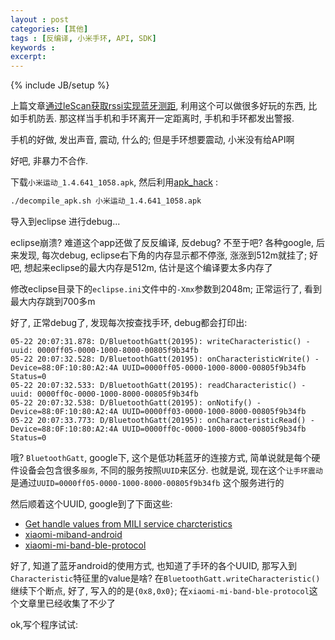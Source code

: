 ```yaml
---
layout : post
categories: [其他]
tags : [反编译, 小米手环, API, SDK]
keywords : 
excerpt: 
---
```

{% include JB/setup %}

上篇文章[通过leScan获取rssi实现蓝牙测距](/其他/通过leScan获取rssi实现蓝牙测距.html), 利用这个可以做很多好玩的东西, 比如手机防丢. 那这样当手机和手环离开一定距离时, 手机和手环都发出警报.

手机的好做, 发出声音, 震动, 什么的; 但是手环想要震动, 小米没有给API啊

好吧, 非暴力不合作. 

下载`小米运动_1.4.641_1058.apk`, 然后利用[apk_hack](https://github.com/pangliang/apk_hack.git) :

```bash
./decompile_apk.sh 小米运动_1.4.641_1058.apk
```

导入到eclipse 进行debug... 

eclipse崩溃? 难道这个app还做了反反编译, 反debug? 不至于吧? 各种google, 后来发现, 每次debug, eclipse右下角的内存显示都不停涨, 涨涨到512m就挂了; 好吧, 想起来eclipse的最大内存是512m, 估计是这个编译要太多内存了

修改eclipse目录下的`eclipse.ini`文件中的`-Xmx`参数到2048m; 正常运行了, 看到最大内存跳到700多m

好了, 正常debug了, 发现每次按查找手环, debug都会打印出:

```
05-22 20:07:31.878: D/BluetoothGatt(20195): writeCharacteristic() - uuid: 0000ff05-0000-1000-8000-00805f9b34fb
05-22 20:07:32.528: D/BluetoothGatt(20195): onCharacteristicWrite() - Device=88:0F:10:80:A2:4A UUID=0000ff05-0000-1000-8000-00805f9b34fb Status=0
05-22 20:07:32.533: D/BluetoothGatt(20195): readCharacteristic() - uuid: 0000ff0c-0000-1000-8000-00805f9b34fb
05-22 20:07:32.538: D/BluetoothGatt(20195): onNotify() - Device=88:0F:10:80:A2:4A UUID=0000ff03-0000-1000-8000-00805f9b34fb
05-22 20:07:33.773: D/BluetoothGatt(20195): onCharacteristicRead() - Device=88:0F:10:80:A2:4A UUID=0000ff0c-0000-1000-8000-00805f9b34fb Status=0
```

哦? `BluetoothGatt`, google下, 这个是低功耗蓝牙的连接方式, 简单说就是每个硬件设备会包含很多`服务`, 不同的服务按照`UUID`来区分. 也就是说, 现在这个`让手环震动`是通过`UUID=0000ff05-0000-1000-8000-00805f9b34fb` 这个服务进行的

然后顺着这个UUID, google到了下面这些:

- [Get handle values from MILI service charcteristics](https://bitbucket.org/OscarAcena/mibanda/issue/5/get-handle-values-from-mili-service)
- [xiaomi-miband-android](https://github.com/paulgavrikov/xiaomi-miband-android)
- [xiaomi-mi-band-ble-protocol](http://allmydroids.blogspot.de/2014/12/xiaomi-mi-band-ble-protocol-reverse.html)


好了, 知道了蓝牙android的使用方式, 也知道了手环的各个UUID, 那写入到`Characteristic`特征里的value是啥? 在`BluetoothGatt.writeCharacteristic()`继续下个断点, 好了, 写入的的是`{0x8,0x0}`; 在`xiaomi-mi-band-ble-protocol`这个文章里已经收集了不少了

ok,写个程序试试:

















